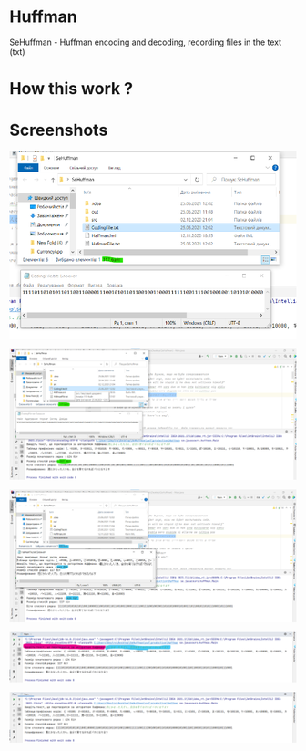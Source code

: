 # Huffman
SeHuffman - Huffman encoding and decoding, recording files in the text (txt)

# How this work ?


# Screenshots 

<p align="center">
<img src="Screenshots/001.png" alt="drawing1" width="700">
</p>

<p align="center">
<img src="Screenshots/002.png" alt="drawing1" width="700">
</p>

<p align="center">
<img src="Screenshots/003.png" alt="drawing1" width="700">
</p>

<p align="center">
<img src="Screenshots/004.png" alt="drawing1" width="700">
</p>

<p align="center">
<img src="Screenshots/005.png" alt="drawing1" width="700">
</p>
